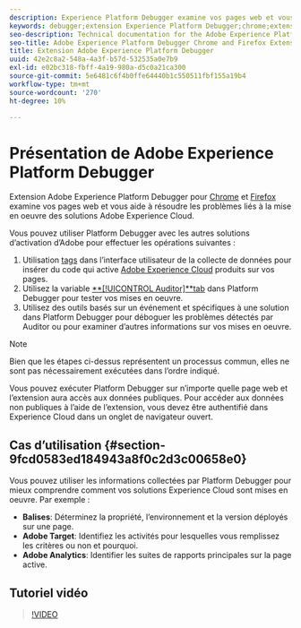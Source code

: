 ```yaml
---
description: Experience Platform Debugger examine vos pages web et vous aide à résoudre les problèmes liés à la mise en oeuvre des solutions Experience Cloud.
keywords: debugger;extension Experience Platform Debugger;chrome;extension
seo-description: Technical documentation for the Adobe Experience Platform Debugger Chrome and Firefox Extension - examine your web pages and understand problems with your Experience Cloud solution mplementations
seo-title: Adobe Experience Platform Debugger Chrome and Firefox Extension
title: Extension Adobe Experience Platform Debugger
uuid: 42e2c8a2-548a-4a3f-b57d-532535a0e7b9
exl-id: e02bc318-fbff-4a19-980a-d5c0a21ca300
source-git-commit: 5e6481c6f4b0ffe64440b1c550511fbf155a19b4
workflow-type: tm+mt
source-wordcount: '270'
ht-degree: 10%

---
```


# Présentation de Adobe Experience Platform Debugger

Extension Adobe Experience Platform Debugger pour [Chrome](https://chrome.google.com/webstore/detail/adobe-experience-cloud-de/ocdmogmohccmeicdhlhhgepeaijenapj) et [Firefox](https://addons.mozilla.org/fr/firefox/addon/adobe-experience-platform-dbg/) examine vos pages web et vous aide à résoudre les problèmes liés à la mise en oeuvre des solutions Adobe Experience Cloud.

Vous pouvez utiliser Platform Debugger avec les autres solutions d’activation d’Adobe pour effectuer les opérations suivantes :

1. Utilisation [tags](https://experienceleague.adobe.com/docs/experience-platform/tags/home.html?lang=fr) dans l’interface utilisateur de la collecte de données pour insérer du code qui active [Adobe Experience Cloud](https://experienceleague.adobe.com/docs/core-services/interface/experience-cloud.html) produits sur vos pages.
1. Utilisez la variable [**[!UICONTROL Auditor]**tab](./auditor/overview.md) dans Platform Debugger pour tester vos mises en oeuvre.
1. Utilisez des outils basés sur un événement et spécifiques à une solution dans Platform Debugger pour déboguer les problèmes détectés par Auditor ou pour examiner d’autres informations sur vos mises en oeuvre.

>[!NOTE]
>
>Bien que les étapes ci-dessus représentent un processus commun, elles ne sont pas nécessairement exécutées dans l’ordre indiqué.

Vous pouvez exécuter Platform Debugger sur n’importe quelle page web et l’extension aura accès aux données publiques. Pour accéder aux données non publiques à l’aide de l’extension, vous devez être authentifié dans Experience Cloud dans un onglet de navigateur ouvert.

## Cas dʼutilisation {#section-9fcd0583ed184943a8f0c2d3c00658e0}

Vous pouvez utiliser les informations collectées par Platform Debugger pour mieux comprendre comment vos solutions Experience Cloud sont mises en oeuvre. Par exemple :

* **Balises**: Déterminez la propriété, l’environnement et la version déployés sur une page.
* **Adobe Target**: Identifiez les activités pour lesquelles vous remplissez les critères ou non et pourquoi.
* **Adobe Analytics**: Identifier les suites de rapports principales sur la page active.

## Tutoriel vidéo

>[!VIDEO](https://video.tv.adobe.com/v/32156?quality=12&learn=on)
